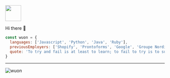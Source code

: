 <img src="https://media.tenor.com/images/9860ee6e50ee539c3261468ddef69ed7/tenor.gif" width="50">

Hi there 👋

```javascript
const wuon = {
  languages: ['Javascript', 'Python', 'Java', 'Ruby'],
  previousEmployers: ['Shopify', 'Prontoforms', 'Google', 'Groupe Nordik'],
  quote: 'To try and fail is at least to learn; to fail to try is to suffer the inestimable loss of what might have been.',
}
```
---
<p align="left"> <img src="https://komarev.com/ghpvc/?username=wuon" alt="wuon" /> </p>
